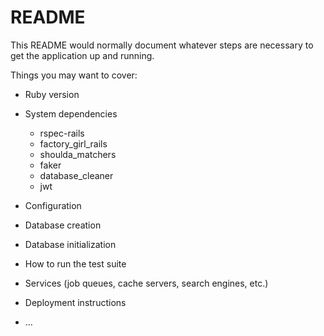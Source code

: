 # README

This README would normally document whatever steps are necessary to get the
application up and running.

Things you may want to cover:

* Ruby version

* System dependencies
  * rspec-rails
  * factory_girl_rails
  * shoulda_matchers
  * faker
  * database_cleaner
  * jwt

* Configuration

* Database creation

* Database initialization

* How to run the test suite

* Services (job queues, cache servers, search engines, etc.)

* Deployment instructions

* ...
